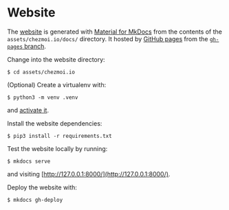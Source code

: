 # Website

The [website](https://chezmoi.io) is generated with [Material for
MkDocs](https://squidfunk.github.io/mkdocs-material/) from the contents of the
`assets/chezmoi.io/docs/` directory. It hosted by [GitHub pages](https://pages.github.com/) from
the [`gh-pages` branch](https://github.com/twpayne/chezmoi/tree/gh-pages).

Change into the website directory:

```console
$ cd assets/chezmoi.io
```

(Optional) Create a virtualenv with:

```console
$ python3 -m venv .venv
```

and [activate it](https://docs.python.org/3/library/venv.html#how-venvs-work).

Install the website dependencies:

```console
$ pip3 install -r requirements.txt
```

Test the website locally by running:

```console
$ mkdocs serve
```

and visiting [http://127.0.0.1:8000/](http://127.0.0.1:8000/).

Deploy the website with:

```console
$ mkdocs gh-deploy
```
